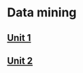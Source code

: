 # Data mining
## [Unit 1](https://github.com/israelpablo/MineriaDatos/tree/Unit1/Unit1)
## [Unit 2](https://github.com/israelpablo/MineriaDatos/tree/Unit2/Unit2)
